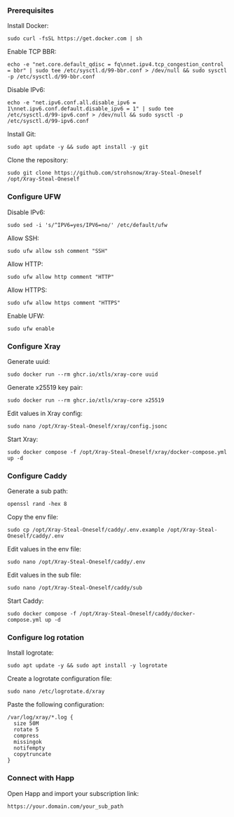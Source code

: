 ### Prerequisites
Install Docker:
```
sudo curl -fsSL https://get.docker.com | sh
```
Enable TCP BBR:
```
echo -e "net.core.default_qdisc = fq\nnet.ipv4.tcp_congestion_control = bbr" | sudo tee /etc/sysctl.d/99-bbr.conf > /dev/null && sudo sysctl -p /etc/sysctl.d/99-bbr.conf
```
Disable IPv6:
```
echo -e "net.ipv6.conf.all.disable_ipv6 = 1\nnet.ipv6.conf.default.disable_ipv6 = 1" | sudo tee /etc/sysctl.d/99-ipv6.conf > /dev/null && sudo sysctl -p /etc/sysctl.d/99-ipv6.conf
```
Install Git:
```
sudo apt update -y && sudo apt install -y git
```
Clone the repository:
```
sudo git clone https://github.com/strohsnow/Xray-Steal-Oneself /opt/Xray-Steal-Oneself
```
### Configure UFW
Disable IPv6:
```
sudo sed -i 's/^IPV6=yes/IPV6=no/' /etc/default/ufw
```
Allow SSH:
```
sudo ufw allow ssh comment "SSH"
```
Allow HTTP:
```
sudo ufw allow http comment "HTTP"
```
Allow HTTPS:
```
sudo ufw allow https comment "HTTPS"
```
Enable UFW:
```
sudo ufw enable
```
### Configure Xray
Generate uuid:
```
sudo docker run --rm ghcr.io/xtls/xray-core uuid
```
Generate x25519 key pair:
```
sudo docker run --rm ghcr.io/xtls/xray-core x25519
```
Edit values in Xray config:
```
sudo nano /opt/Xray-Steal-Oneself/xray/config.jsonc
```
Start Xray:
```
sudo docker compose -f /opt/Xray-Steal-Oneself/xray/docker-compose.yml up -d
```
### Configure Caddy
Generate a sub path:
```
openssl rand -hex 8
```
Copy the env file:
```
sudo cp /opt/Xray-Steal-Oneself/caddy/.env.example /opt/Xray-Steal-Oneself/caddy/.env
```
Edit values in the env file:
```
sudo nano /opt/Xray-Steal-Oneself/caddy/.env
```
Edit values in the sub file:
```
sudo nano /opt/Xray-Steal-Oneself/caddy/sub
```
Start Caddy:
```
sudo docker compose -f /opt/Xray-Steal-Oneself/caddy/docker-compose.yml up -d
```
### Configure log rotation
Install logrotate:
```
sudo apt update -y && sudo apt install -y logrotate
```
Create a logrotate configuration file:
```
sudo nano /etc/logrotate.d/xray
```
Paste the following configuration:
```
/var/log/xray/*.log {
  size 50M
  rotate 5
  compress
  missingok
  notifempty
  copytruncate
}
```
### Connect with Happ
Open Happ and import your subscription link:
```
https://your.domain.com/your_sub_path
```
